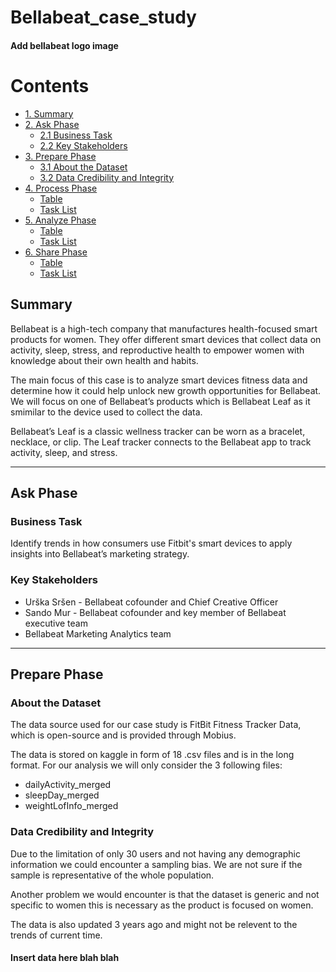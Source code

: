 # Bellabeat_case_study

#### Add bellabeat logo image

# Contents 
- [1. Summary](#Summary)
- [2. Ask Phase](#Ask-Phase)
  - [2.1 Business Task](#Business-Task)
  - [2.2 Key Stakeholders](#Key-Stakeholders)
- [3. Prepare Phase](#Prepare-Phase)
  - [3.1 About the Dataset](#About-the-Dataset)
  - [3.2 Data Credibility and Integrity](#Data-Credibility-and-Integrity)
- [4. Process Phase](#extended-syntax)
  - [Table](#table)
  - [Task List](#task-list)
- [5. Analyze Phase](#extended-syntax)
  - [Table](#table)
  - [Task List](#task-list)
- [6. Share Phase](#extended-syntax)
  - [Table](#table)
  - [Task List](#task-list)

## Summary
Bellabeat is a high-tech company that manufactures health-focused smart products for women. They offer different smart devices that collect data on activity, sleep, stress, and reproductive health to empower women with knowledge about their own health and habits. 

The main focus of this case is to analyze smart devices fitness data and determine how it could help unlock new growth opportunities for Bellabeat. We will focus on one of Bellabeat’s products which is Bellabeat Leaf as it smimilar to the device used to collect the data.

Bellabeat’s Leaf is a classic wellness tracker can be worn as a bracelet, necklace, or clip. The Leaf tracker connects
to the Bellabeat app to track activity, sleep, and stress.
___
## Ask Phase

### Business Task

Identify trends in how consumers use Fitbit's smart devices to apply insights into Bellabeat’s marketing strategy. 

### Key Stakeholders 

* Urška Sršen - Bellabeat cofounder and Chief Creative Officer 
* Sando Mur - Bellabeat cofounder and key member of Bellabeat executive team 
* Bellabeat Marketing Analytics team
___
## Prepare Phase
### About the Dataset

The data source used for our case study is FitBit Fitness Tracker Data, which is open-source and is provided through Mobius. 

The data is stored on kaggle in form of 18 .csv files and is in the long format. For our analysis we will only consider the 3 following files:
* dailyActivity_merged
* sleepDay_merged
* weightLofInfo_merged

### Data Credibility and Integrity 

Due to the limitation of only 30 users and not having any demographic information we could encounter a sampling bias. We are not sure if the sample is representative of the whole population.

Another problem we would encounter is that the dataset is generic and not specific to women this is necessary as the product is focused on women.

The data is also updated 3 years ago and might not be relevent to the trends of current time. 

#### Insert data here blah blah
